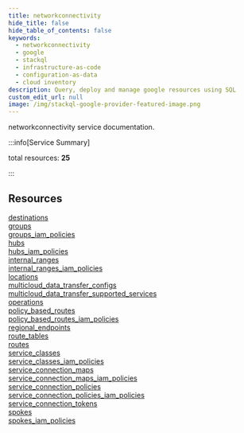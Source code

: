 ```yaml
---
title: networkconnectivity
hide_title: false
hide_table_of_contents: false
keywords:
  - networkconnectivity
  - google
  - stackql
  - infrastructure-as-code
  - configuration-as-data
  - cloud inventory
description: Query, deploy and manage google resources using SQL
custom_edit_url: null
image: /img/stackql-google-provider-featured-image.png
---
```


networkconnectivity service documentation.

:::info[Service Summary]

total resources: __25__  

:::

## Resources
<div class="row">
<div class="providerDocColumn">
<a href="/services/networkconnectivity/destinations/">destinations</a><br />
<a href="/services/networkconnectivity/groups/">groups</a><br />
<a href="/services/networkconnectivity/groups_iam_policies/">groups_iam_policies</a><br />
<a href="/services/networkconnectivity/hubs/">hubs</a><br />
<a href="/services/networkconnectivity/hubs_iam_policies/">hubs_iam_policies</a><br />
<a href="/services/networkconnectivity/internal_ranges/">internal_ranges</a><br />
<a href="/services/networkconnectivity/internal_ranges_iam_policies/">internal_ranges_iam_policies</a><br />
<a href="/services/networkconnectivity/locations/">locations</a><br />
<a href="/services/networkconnectivity/multicloud_data_transfer_configs/">multicloud_data_transfer_configs</a><br />
<a href="/services/networkconnectivity/multicloud_data_transfer_supported_services/">multicloud_data_transfer_supported_services</a><br />
<a href="/services/networkconnectivity/operations/">operations</a><br />
<a href="/services/networkconnectivity/policy_based_routes/">policy_based_routes</a><br />
<a href="/services/networkconnectivity/policy_based_routes_iam_policies/">policy_based_routes_iam_policies</a>
</div>
<div class="providerDocColumn">
<a href="/services/networkconnectivity/regional_endpoints/">regional_endpoints</a><br />
<a href="/services/networkconnectivity/route_tables/">route_tables</a><br />
<a href="/services/networkconnectivity/routes/">routes</a><br />
<a href="/services/networkconnectivity/service_classes/">service_classes</a><br />
<a href="/services/networkconnectivity/service_classes_iam_policies/">service_classes_iam_policies</a><br />
<a href="/services/networkconnectivity/service_connection_maps/">service_connection_maps</a><br />
<a href="/services/networkconnectivity/service_connection_maps_iam_policies/">service_connection_maps_iam_policies</a><br />
<a href="/services/networkconnectivity/service_connection_policies/">service_connection_policies</a><br />
<a href="/services/networkconnectivity/service_connection_policies_iam_policies/">service_connection_policies_iam_policies</a><br />
<a href="/services/networkconnectivity/service_connection_tokens/">service_connection_tokens</a><br />
<a href="/services/networkconnectivity/spokes/">spokes</a><br />
<a href="/services/networkconnectivity/spokes_iam_policies/">spokes_iam_policies</a>
</div>
</div>